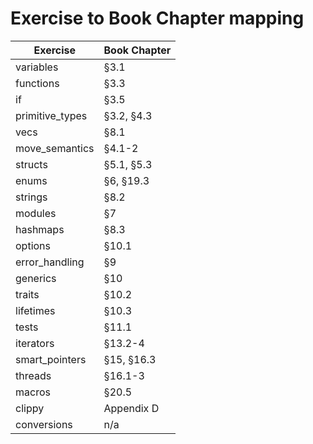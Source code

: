 # Exercise to Book Chapter mapping

| Exercise               | Book Chapter        |
| ---------------------- | ------------------- |
| variables              | §3.1                |
| functions              | §3.3                |
| if                     | §3.5                |
| primitive_types        | §3.2, §4.3          |
| vecs                   | §8.1                |
| move_semantics         | §4.1-2              |
| structs                | §5.1, §5.3          |
| enums                  | §6, §19.3           |
| strings                | §8.2                |
| modules                | §7                  |
| hashmaps               | §8.3                |
| options                | §10.1               |
| error_handling         | §9                  |
| generics               | §10                 |
| traits                 | §10.2               |
| lifetimes              | §10.3               |
| tests                  | §11.1               |
| iterators              | §13.2-4             |
| smart_pointers         | §15, §16.3          |
| threads                | §16.1-3             |
| macros                 | §20.5               |
| clippy                 | Appendix D          |
| conversions            | n/a                 |
